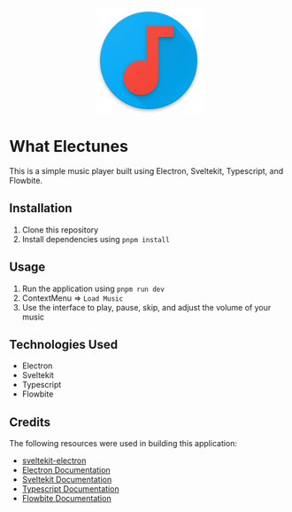 <p align="center">
  <img src="static/Electunes.png" />
</p>

# What Electunes

This is a simple music player built using Electron, Sveltekit, Typescript, and Flowbite.

## Installation

1. Clone this repository
2. Install dependencies using `pnpm install`

## Usage

1. Run the application using `pnpm run dev`
2. ContextMenu ⇒ `Load Music`
3. Use the interface to play, pause, skip, and adjust the volume of your music

## Technologies Used

- Electron
- Sveltekit
- Typescript
- Flowbite

## Credits

The following resources were used in building this application:

- [sveltekit-electron](https://github.com/fractalhq/sveltekit-electron/)
- [Electron Documentation](https://www.electronjs.org/docs)
- [Sveltekit Documentation](https://kit.svelte.dev/docs)
- [Typescript Documentation](https://www.typescriptlang.org/docs/)
- [Flowbite Documentation](https://flowbite.com/docs/)